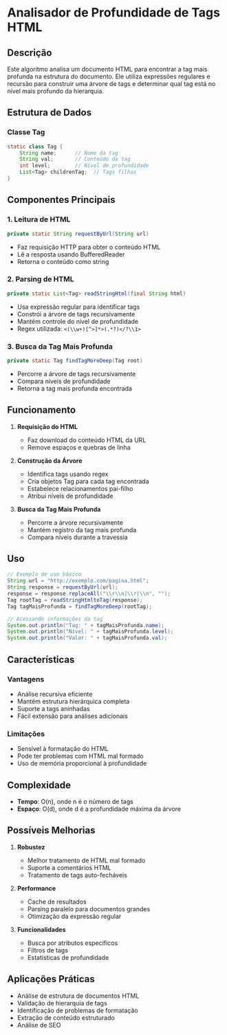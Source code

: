 # Analisador de Profundidade de Tags HTML

## Descrição
Este algoritmo analisa um documento HTML para encontrar a tag mais profunda na estrutura do documento. Ele utiliza expressões regulares e recursão para construir uma árvore de tags e determinar qual tag está no nível mais profundo da hierarquia.

## Estrutura de Dados

### Classe Tag
```java
static class Tag {
    String name;      // Nome da tag
    String val;       // Conteúdo da tag
    int level;        // Nível de profundidade
    List<Tag> childrenTag;  // Tags filhas
}
```

## Componentes Principais

### 1. Leitura de HTML
```java
private static String requestByUrl(String url)
```
- Faz requisição HTTP para obter o conteúdo HTML
- Lê a resposta usando BufferedReader
- Retorna o conteúdo como string

### 2. Parsing de HTML
```java
private static List<Tag> readStringHtml(final String html)
```
- Usa expressão regular para identificar tags
- Constrói a árvore de tags recursivamente
- Mantém controle do nível de profundidade
- Regex utilizada: `<(\\w+)[^>]*>(.*?)</?\\1>`

### 3. Busca da Tag Mais Profunda
```java
private static Tag findTagMoreDeep(Tag root)
```
- Percorre a árvore de tags recursivamente
- Compara níveis de profundidade
- Retorna a tag mais profunda encontrada

## Funcionamento

1. **Requisição do HTML**
   - Faz download do conteúdo HTML da URL
   - Remove espaços e quebras de linha

2. **Construção da Árvore**
   - Identifica tags usando regex
   - Cria objetos Tag para cada tag encontrada
   - Estabelece relacionamentos pai-filho
   - Atribui níveis de profundidade

3. **Busca da Tag Mais Profunda**
   - Percorre a árvore recursivamente
   - Mantém registro da tag mais profunda
   - Compara níveis durante a travessia

## Uso

```java
// Exemplo de uso básico
String url = "http://exemplo.com/pagina.html";
String response = requestByUrl(url);
response = response.replaceAll("\\r\\n|\\r|\\n", "");
Tag rootTag = readStringHtmltoTag(response);
Tag tagMaisProfunda = findTagMoreDeep(rootTag);

// Acessando informações da tag
System.out.println("Tag: " + tagMaisProfunda.name);
System.out.println("Nível: " + tagMaisProfunda.level);
System.out.println("Valor: " + tagMaisProfunda.val);
```

## Características

### Vantagens
- Análise recursiva eficiente
- Mantém estrutura hierárquica completa
- Suporte a tags aninhadas
- Fácil extensão para análises adicionais

### Limitações
- Sensível à formatação do HTML
- Pode ter problemas com HTML mal formado
- Uso de memória proporcional à profundidade

## Complexidade

- **Tempo**: O(n), onde n é o número de tags
- **Espaço**: O(d), onde d é a profundidade máxima da árvore

## Possíveis Melhorias

1. **Robustez**
   - Melhor tratamento de HTML mal formado
   - Suporte a comentários HTML
   - Tratamento de tags auto-fecháveis

2. **Performance**
   - Cache de resultados
   - Parsing paralelo para documentos grandes
   - Otimização da expressão regular

3. **Funcionalidades**
   - Busca por atributos específicos
   - Filtros de tags
   - Estatísticas de profundidade

## Aplicações Práticas

- Análise de estrutura de documentos HTML
- Validação de hierarquia de tags
- Identificação de problemas de formatação
- Extração de conteúdo estruturado
- Análise de SEO